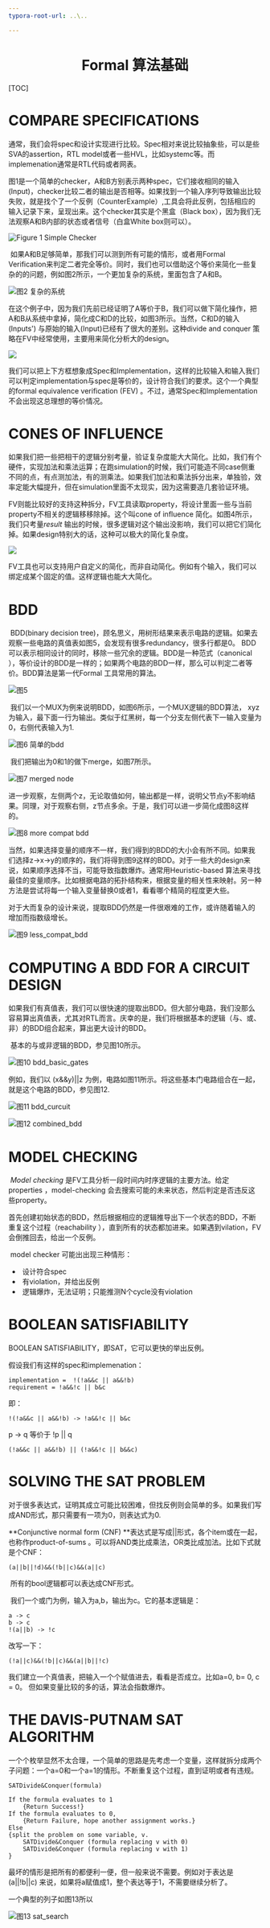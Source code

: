 ```yaml
---
typora-root-url: ..\..

---
```


# <center>Formal 算法基础</center>

[TOC]

# COMPARE SPECIFICATIONS  



​	通常，我们会将spec和设计实现进行比较。Spec相对来说比较抽象些，可以是些SVA的assertion，RTL model或者一些HVL，比如systemc等。而implemenation通常是RTL代码或者网表。

​	图1是一个简单的checker，A和B方别表示两种spec，它们接收相同的输入(Input)，checker比较二者的输出是否相等。如果找到一个输入序列导致输出比较失败，就是找个了一个反例（CounterExample）,工具会将此反例，包括相应的输入记录下来，呈现出来。这个checker其实是个黑盒（Black box），因为我们无法观察A和B内部的状态或者信号（白盒White box则可以）。

![Figure 1 Simple Checker](/images/formal/basic_algo/1_simple_checker.PNG)

​	如果A和B足够简单，那我们可以测到所有可能的情形，或者用Formal Verification来判定二者完全等价。同时，我们也可以借助这个等价来简化一些复杂的的问题，例如图2所示，一个更加复杂的系统，里面包含了A和B。

![图2 复杂的系统](/images/formal/basic_algo/2_larger_system.PNG)

​	在这个例子中，因为我们先前已经证明了A等价于B，我们可以做下简化操作，把A和B从系统中拿掉，简化成C和D的比较，如图3所示。当然，C和D的输入(Inputs') 与原始的输入(Input)已经有了很大的差别。这种divide and conquer 策略在FV中经常使用，主要用来简化分析大的design。

![](/images/formal/basic_algo/3_simplified_system.PNG)

​	我们可以把上下方框想象成Spec和Implementation，这样的比较输入和输入我们可以判定implementation与spec是等价的，设计符合我们的要求。这个一个典型的formal equivalence verification (FEV)  。不过，通常Spec和Implementation不会出现这总理想的等价情况。



# CONES OF INFLUENCE  

​	如果我们把一些把相干的逻辑分别考量，验证复杂度能大大简化。比如，我们有个硬件，实现加法和乘法运算；在跑simulation的时候，我们可能造不同case侧重不同的点，有点测加法，有的测乘法。如果我们加法和乘法拆分出来，单独验，效率定能大幅提升，但在simulation里面不太现实，因为这需要造几套验证环境。

​	FV则能比较好的支持这种拆分，FV工具读取property，将设计里面一些与当前property不相关的逻辑移移除掉。这个叫cone of influence  简化。如图4所示，我们只考量*result* 输出的时候，很多逻辑对这个输出没影响，我们可以把它们简化掉。如果design特别大的话，这种可以极大的简化复杂度。

![](/images/formal/basic_algo/4_cone_of_influence.PNG)

​	FV工具也可以支持用户自定义的简化，而非自动简化。例如有个输入，我们可以绑定成某个固定的值。这样逻辑也能大大简化。



# BDD

​	BDD(binary decision tree)，顾名思义，用树形结果来表示电路的逻辑。如果去观察一些电路的真值表如图5，会发现有很多redundancy，很多行都是0。 BDD可以表示相同设计的同时，移除一些冗余的逻辑。BDD是一种范式（canonical  ），等价设计的BDD是一样的；如果两个电路的BDD一样，那么可以判定二者等价。BDD算法是第一代Formal 工具常用的算法。

![图5](/images/formal/basic_algo/5_redudant_truth_table.PNG)

​	我们以一个MUX为例来说明BDD，如图6所示，一个MUX逻辑的BDD算法， xyz为输入，最下面一行为输出。类似于红黑树，每一个分支左侧代表下一输入变量为0，右侧代表输入为1. 

![图6 简单的bdd](/images/formal/basic_algo/6_simple_bdd_no_opt.PNG)

​	我们把输出为0和1的做下merge，如图7所示。

![图7 merged node](/images/formal/basic_algo/7_mux_bdd_merged.PNG)

​	进一步观察，左侧两个z，无论取值如何，输出都是一样，说明父节点y不影响结果。同理，对于观察右侧，z节点多余。于是，我们可以进一步简化成图8这样的。

![图8 more compat bdd](/images/formal/basic_algo/8_more_compat_bdd.PNG)

​	当然，如果选择变量的顺序不一样，我们得到的BDD的大小会有所不同。如果我们选择z->x->y的顺序的，我们将得到图9这样的BDD。对于一些大的design来说，如果顺序选择不当，可能导致指数爆炸。通常用Heuristic-based 算法来寻找最佳的变量顺序。比如根据电路的拓扑结构来，根据变量的相关性来映射。另一种方法是尝试将每一个输入变量替换0或者1，看看哪个精简的程度更大些。

​	对于大而复杂的设计来说，提取BDD仍然是一件很艰难的工作，或许随着输入的增加而指数级增长。

![图9 less_compat_bdd](/images/formal/basic_algo/9_less_compat_bdd.PNG)



# COMPUTING A BDD FOR A CIRCUIT DESIGN  

​	如果我们有真值表，我们可以很快速的提取出BDD。但大部分电路，我们没那么容易算出真值表，尤其对RTL而言。庆幸的是，我们将根据基本的逻辑（与、或、非）的BDD组合起来，算出更大设计的BDD。

​	基本的与或非逻辑的BDD，参见图10所示。

![图10 bdd_basic_gates](/images/formal/basic_algo/10_bdd_simple_gates.PNG)



例如，我们以 (x&&y)\|\|z 为例，电路如图11所示。将这些基本门电路组合在一起，就是这个电路的BDD，参见图12.



![图11 bdd_curcuit](/images/formal/basic_algo/11_bdd_curcuit.PNG)



![图12 combined_bdd](/images/formal/basic_algo/12_bdd_curcuit.PNG)



# MODEL CHECKING  

​	*Model checking* 是FV工具分析一段时间内时序逻辑的主要方法。给定properties  ，model-checking 会去搜索可能的未来状态，然后判定是否违反这些property。

​	首先创建初始状态的BDD，然后根据相应的逻辑推导出下一个状态的BDD，不断重复这个过程（reachability  ），直到所有的状态都加进来。如果遇到vilation，FV会倒推回去，给出一个反例。

​	model checker 可能出出现三种情形：

- ​		设计符合spec
- ​		有violation，并给出反例
- ​		逻辑爆炸，无法证明；只能推测N个cycle没有violation





# BOOLEAN SATISFIABILITY  

BOOLEAN SATISFIABILITY，即SAT，它可以更快的举出反例。

假设我们有这样的spec和implemenation：

```
implementation =  !(!a&&c || a&&!b)
requirement = !a&&!c || b&c  
```

即：

```
!(!a&&c || a&&!b) -> !a&&!c || b&c
```

p -> q 等价于 !p \|\| q  

```
(!a&&c || a&&!b) || (!a&&!c || b&&c)
```



# SOLVING THE SAT PROBLEM  



对于很多表达式，证明其成立可能比较困难，但找反例则会简单的多。如果我们写成AND形式，那只需要有一项为0，则表达式为0.

**Conjunctive normal form (CNF) **表达式是写成\|\|形式，各个item或在一起，也称作product-of-sums 。可以将AND类比成乘法，OR类比成加法。比如下式就是个CNF：

```
(a||b||!d)&&(!b||c)&&(a||c)
```

​	所有的bool逻辑都可以表达成CNF形式。

​	我们一个或门为例，输入为a,b，输出为c。它的基本逻辑是：

```
a -> c
b -> c
!(a||b) -> !c
```

改写一下：

```
(!a||c)&&(!b||c)&&(a||b||!c)
```

我们建立一个真值表，把输入一个个赋值进去，看看是否成立。比如a=0, b= 0, c = 0。 但如果变量比较的多的话，算法会指数爆炸。



# THE DAVIS-PUTNAM SAT ALGORITHM  

​	一个个枚举显然不太合理，一个简单的思路是先考虑一个变量，这样就拆分成两个子问题：一个a=0和一个a=1的情形。不断重复这个过程，直到证明或者有违规。

```
SATDivide&Conquer(formula)

If the formula evaluates to 1
	{Return Success!}
If the formula evaluates to 0,
	{Return Failure, hope another assignment works.}
Else
{split the problem on some variable, v.
	SATDivide&Conquer (formula replacing v with 0)
	SATDivide&Conquer (formula replacing v with 1)
}

```

最坏的情形是把所有的都便利一便，但一般来说不需要。例如对于表达是(a||!b||c)  来说，如果将a赋值成1，整个表达等于1，不需要继续分析了。

一个典型的列子如图13所以

![图13 sat_search](/images/formal/basic_algo/13_sat_search.PNG)



